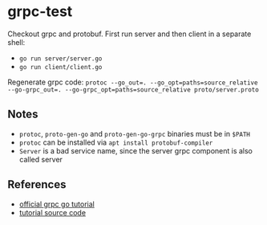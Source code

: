 # grpc-test

Checkout grpc and protobuf. First run server and then client in a separate shell:

- `go run server/server.go`
- `go run client/client.go`

Regenerate grpc code: `protoc --go_out=. --go_opt=paths=source_relative --go-grpc_out=. --go-grpc_opt=paths=source_relative proto/server.proto`

## Notes

- `protoc`, `proto-gen-go` and `proto-gen-go-grpc` binaries must be in `$PATH`
- `protoc` can be installed via `apt install protobuf-compiler`
- `Server` is a bad service name, since the server grpc component is also called server

## References

- [official grpc go tutorial](https://grpc.io/docs/languages/go/basics/)
- [tutorial source code](https://github.com/grpc/grpc-go/tree/master/examples/route_guide)
